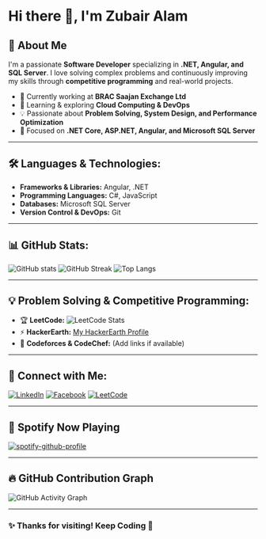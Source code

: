 # Hi there 👋, I'm Zubair Alam

## 🚀 About Me
I'm a passionate **Software Developer** specializing in **.NET, Angular, and SQL Server**. I love solving complex problems and continuously improving my skills through **competitive programming** and real-world projects.

- 🔭 Currently working at **BRAC Saajan Exchange Ltd**
- 🌱 Learning & exploring **Cloud Computing & DevOps**
- 💡 Passionate about **Problem Solving, System Design, and Performance Optimization**
- 🎯 Focused on **.NET Core, ASP.NET, Angular, and Microsoft SQL Server**

---

## 🛠️ Languages & Technologies:
- **Frameworks & Libraries:** Angular, .NET
- **Programming Languages:** C#, JavaScript
- **Databases:** Microsoft SQL Server
- **Version Control & DevOps:** Git

---

## 📊 GitHub Stats:
![GitHub stats](https://github-readme-stats.vercel.app/api?username=zubairalamsub&show_icons=true&count_private=true&theme=radical)
![GitHub Streak](https://github-readme-streak-stats.herokuapp.com/?user=zubairalamsub&theme=radical)
![Top Langs](https://github-readme-stats.vercel.app/api/top-langs/?username=zubairalamsub&layout=compact&theme=radical)

---

## 💡 Problem Solving & Competitive Programming:
- 🏆 **LeetCode:** ![LeetCode Stats](https://leetcard.jacoblin.cool/zubairalam025?theme=dark&font=Basic&ext=heatmap)
- ⚡ **HackerEarth:** [My HackerEarth Profile](https://www.hackerearth.com/zubairalam025)
- 🚀 **Codeforces & CodeChef:** (Add links if available)

---

## 🔗 Connect with Me:
[![LinkedIn](https://img.shields.io/badge/LinkedIn-0077B5?style=for-the-badge&logo=linkedin&logoColor=white)](https://linkedin.com/in/zubairalamdev)
[![Facebook](https://img.shields.io/badge/Facebook-1877F2?style=for-the-badge&logo=facebook&logoColor=white)](https://fb.com/zubairalamallrerd)
[![LeetCode](https://img.shields.io/badge/LeetCode-FFA116?style=for-the-badge&logo=leetcode&logoColor=white)](https://www.leetcode.com/zubairalam025)

---

## 🎵 Spotify Now Playing
[![spotify-github-profile](https://spotify-github-profile.vercel.app/api/view?uid=31ebgf672vmog4l6ogmkklb7mo3m&cover_image=true&theme=default)](https://spotify-github-profile.vercel.app/api/view?uid=31ebgf672vmog4l6ogmkklb7mo3m&redirect=true)

---

## 🔥 GitHub Contribution Graph
![GitHub Activity Graph](https://github-readme-activity-graph.cyclic.app/graph?username=zubairalamsub&theme=github)

---

### **✨ Thanks for visiting! Keep Coding 🚀**
